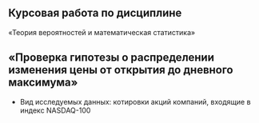 ## $\text{Курсовая работа по дисциплине}$
$\text{«Теория вероятностей и математическая статистика»}$
## $\text{«Проверка гипотезы о распределении изменения цены от открытия до дневного максимума»}$

* $\text{Вид исследуемых данных: котировки акций компаний, входящие в индекс NASDAQ-100}$

